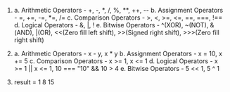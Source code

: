 1. 
    a. Arithmetic Operators - +, -, *, /, %, **, ++, --
    b. Assignment Operators - =, +=, -=, *=, /=
    c. Comparison Operators - >, <, >=, <=, ==, ===, !==
    d. Logical Operators - &, |, !
    e. Bitwise Operators - ^(XOR), ~(NOT), &(AND), |(OR), <<(Zero fill left shift), >>(Signed right shift), >>>(Zero fill right shift)

2. 
    a. Arithmetic Operators - x - y, x * y
    b. Assignment Operators - x = 10, x +=  5
    c. Comparison Operators - x >= 1, x <= 1
    d. Logical Operators - x >= 1 || x <= 1, 10 === "10" && 10 > 4
    e. Bitwise Operators - 5 << 1, 5 ^ 1

4. result = 1 8 15



